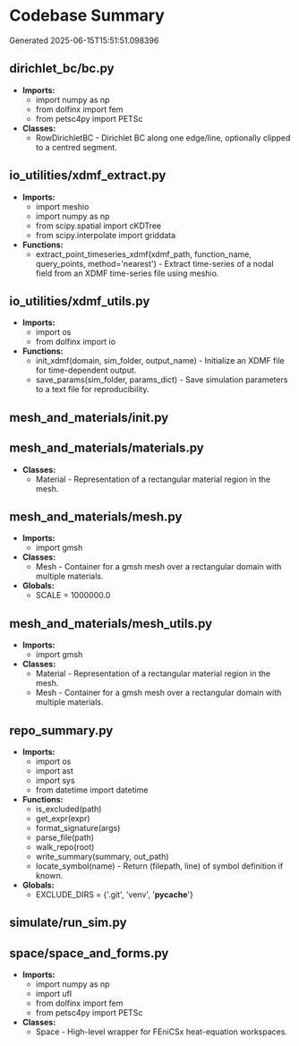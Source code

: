 # Codebase Summary

Generated 2025-06-15T15:51:51.098396

## dirichlet_bc/bc.py

* **Imports:**
  - import numpy as np
  - from dolfinx import fem
  - from petsc4py import PETSc
* **Classes:**
  - RowDirichletBC - Dirichlet BC along one edge/line, optionally clipped to a centred segment.

## io_utilities/xdmf_extract.py

* **Imports:**
  - import meshio
  - import numpy as np
  - from scipy.spatial import cKDTree
  - from scipy.interpolate import griddata
* **Functions:**
  - extract_point_timeseries_xdmf(xdmf_path, function_name, query_points, method='nearest') - Extract time-series of a nodal field from an XDMF time-series file using meshio.

## io_utilities/xdmf_utils.py

* **Imports:**
  - import os
  - from dolfinx import io
* **Functions:**
  - init_xdmf(domain, sim_folder, output_name) - Initialize an XDMF file for time-dependent output.
  - save_params(sim_folder, params_dict) - Save simulation parameters to a text file for reproducibility.

## mesh_and_materials/__init__.py


## mesh_and_materials/materials.py

* **Classes:**
  - Material - Representation of a rectangular material region in the mesh.

## mesh_and_materials/mesh.py

* **Imports:**
  - import gmsh
* **Classes:**
  - Mesh - Container for a gmsh mesh over a rectangular domain with multiple materials.
* **Globals:**
  - SCALE = 1000000.0

## mesh_and_materials/mesh_utils.py

* **Imports:**
  - import gmsh
* **Classes:**
  - Material - Representation of a rectangular material region in the mesh.
  - Mesh - Container for a gmsh mesh over a rectangular domain with multiple materials.

## repo_summary.py

* **Imports:**
  - import os
  - import ast
  - import sys
  - from datetime import datetime
* **Functions:**
  - is_excluded(path)
  - get_expr(expr)
  - format_signature(args)
  - parse_file(path)
  - walk_repo(root)
  - write_summary(summary, out_path)
  - locate_symbol(name) - Return (filepath, line) of symbol definition if known.
* **Globals:**
  - EXCLUDE_DIRS = {'.git', 'venv', '__pycache__'}

## simulate/run_sim.py


## space/space_and_forms.py

* **Imports:**
  - import numpy as np
  - import ufl
  - from dolfinx import fem
  - from petsc4py import PETSc
* **Classes:**
  - Space - High-level wrapper for FEniCSx heat-equation workspaces.

